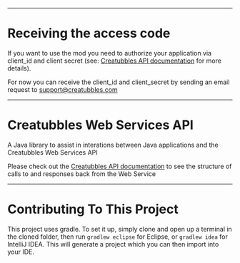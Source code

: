 ___
Receiving the access code
========

If you want to use the mod you need to authorize your application via client_id and client secret (see: [Creatubbles API documentation](https://stateoftheart.creatubbles.com/api) for more details).

For now you can receive the client_id and client_secret by sending an email request to [support@creatubbles.com](mailto:support@creatubbles.com)

___
Creatubbles Web Services API
========

A Java library to assist in interations between Java applications and the Creatubbles Web Services API

Please check out the [Creatubbles API documentation](https://stateoftheart.creatubbles.com/api) to see the structure of calls to and responses back from the Web Service

___
Contributing To This Project
=========

This project uses gradle. To set it up, simply clone and open up a terminal in the cloned folder, then run `gradlew eclipse` for Eclipse, or `gradlew idea` for IntelliJ IDEA. This will generate a project which you can then import into your IDE.
